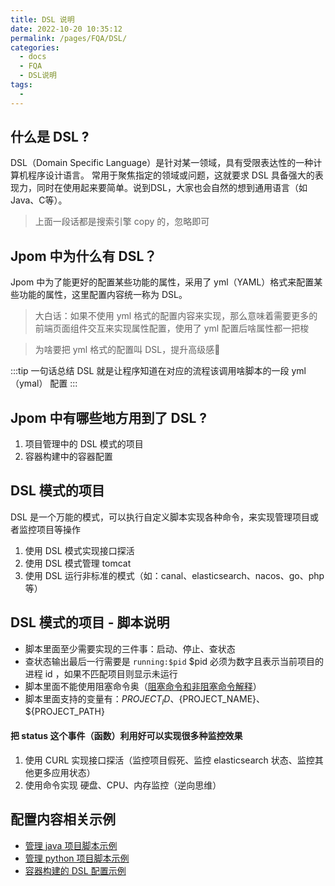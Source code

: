 ```yaml
---
title: DSL 说明
date: 2022-10-20 10:35:12
permalink: /pages/FQA/DSL/
categories:
  - docs
  - FQA
  - DSL说明
tags:
  - 
---
```



## 什么是 DSL ? 

DSL（Domain Specific Language）是针对某一领域，具有受限表达性的一种计算机程序设计语言。 常用于聚焦指定的领域或问题，这就要求 DSL 具备强大的表现力，同时在使用起来要简单。说到DSL，大家也会自然的想到通用语言（如Java、C等）。

> 上面一段话都是搜索引擎 copy 的，忽略即可


## Jpom 中为什么有 DSL？

Jpom 中为了能更好的配置某些功能的属性，采用了 yml（YAML）格式来配置某些功能的属性，这里配置内容统一称为 DSL。

> 大白话：如果不使用 yml 格式的配置内容来实现，那么意味着需要更多的前端页面组件交互来实现属性配置，使用了 yml 配置后啥属性都一把梭

> 为啥要把 yml 格式的配置叫 DSL，提升高级感🫣


:::tip 一句话总结
DSL 就是让程序知道在对应的流程该调用啥脚本的一段 yml（ymal） 配置
:::

## Jpom 中有哪些地方用到了 DSL ?

1. 项目管理中的 DSL 模式的项目
2. 容器构建中的容器配置

## DSL 模式的项目

DSL 是一个万能的模式，可以执行自定义脚本实现各种命令，来实现管理项目或者监控项目等操作

1. 使用 DSL 模式实现接口探活
2. 使用 DSL 模式管理 tomcat
3. 使用 DSL 运行非标准的模式（如：canal、elasticsearch、nacos、go、php等）

## DSL 模式的项目 - 脚本说明

- 脚本里面至少需要实现的三件事：启动、停止、查状态
- 查状态输出最后一行需要是 `running:$pid` $pid 必须为数字且表示当前项目的进程 id ，如果不匹配项目则显示未运行
- 脚本里面不能使用阻塞命令奥（[阻塞命令和非阻塞命令解释](/pages/0171cb/)）
- 脚本里面支持的变量有：${PROJECT_ID}、${PROJECT_NAME}、${PROJECT_PATH}

#### 把 status 这个事件（函数）利用好可以实现很多种监控效果

1. 使用 CURL 实现接口探活（监控项目假死、监控 elasticsearch 状态、监控其他更多应用状态）
2. 使用命令实现 硬盘、CPU、内存监控（逆向思维）


## 配置内容相关示例

- [管理 java 项目脚本示例](./10.配置示例/01.DSL-java.md)
- [ 管理 python 项目脚本示例](./10.配置示例/02.DSL-python.md)
- [容器构建的 DSL 配置示例](./10.配置示例/03.DOCKER_DSL.md)
